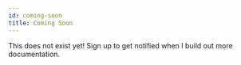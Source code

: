 ```yaml
---
id: coming-soon
title: Coming Soon
---
```


This does not exist yet! Sign up to get notified when I build out more documentation.